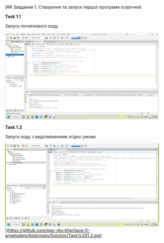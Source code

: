 [## Завдання 1. Створення та запуск першої програми (сорочки)

**Task 1.1**

Запуск початкового коду.
 
![alt-текст](https://github.com/ppc-ntu-khpi/java-0-angelxdem/blob/main/Solution/Task%201.1.png "Task 1.1")

**Task 1.2**

Запуск коду з видозміненням згідно умови

![alt-текст](https://github.com/ppc-ntu-khpi/java-0-angelxdem/blob/main/Solution/Task%201.2.jpg "Task 1.2")
](https://github.com/ppc-ntu-khpi/java-0-angelxdem/blob/main/Solution/Task%201.2.jpg)
